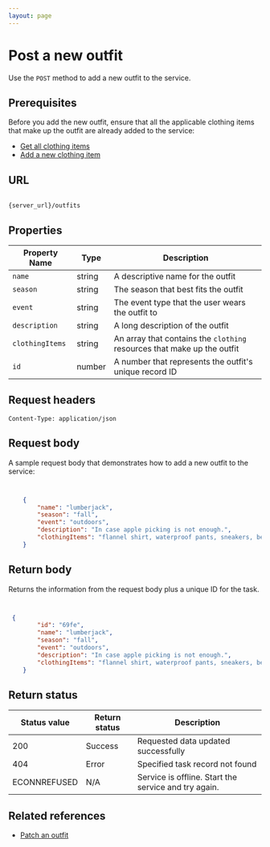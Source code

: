 ```yaml
---
layout: page
---
```


# Post a new outfit

Use the `POST` method to add a new outfit to the service.

## Prerequisites

Before you add the new outfit, ensure that all the applicable clothing items that make up the outfit are already added to the service:

* [Get all clothing items](clothing-get-all-clothing-items.md)
* [Add a new clothing item](../clothing-add-a-new-clothing-item.md)

## URL

```shell

{server_url}/outfits
```

## Properties

|Property Name |Type |Description |
|---------------|-----|------------|
| `name`      |string |A descriptive name for the outfit|
|`season`    |string |The season that best fits the outfit|
|`event`     |string |The event type that the user wears the outfit to|
|`description` |string |A long description of the outfit|
|`clothingItems`|string | An array that contains the `clothing` resources that make up the outfit|
|`id` |number |A number that represents the outfit's unique record ID|

## Request headers

`Content-Type: application/json`

## Request body

A sample request body that demonstrates how to add a new outfit to the service:

```json


    {
        "name": "lumberjack",
        "season": "fall",
        "event": "outdoors",
        "description": "In case apple picking is not enough.",
        "clothingItems": "flannel shirt, waterproof pants, sneakers, beanie",
    }

```

## Return body

Returns the information from the request body plus a unique ID for the task.

```json


 {
        "id": "69fe",
        "name": "lumberjack",
        "season": "fall",
        "event": "outdoors",
        "description": "In case apple picking is not enough.",
        "clothingItems": "flannel shirt, waterproof pants, sneakers, beanie"
    }
```

## Return status

| Status value | Return status | Description |
| ------------- | ----------- | ----------- |
| 200 | Success | Requested data updated successfully |
| 404 | Error | Specified task record not found |
|  ECONNREFUSED | N/A | Service is offline. Start the service and try again. |

## Related references

* [Patch an outfit](outfits-patch-an-outfit-by-id.md)